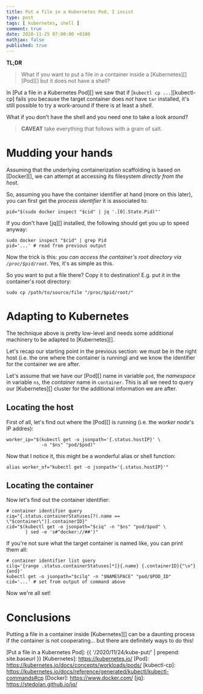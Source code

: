 ```yaml
---
title: Put a file in a Kubernetes Pod, I insist
type: post
tags: [ kubernetes, shell ]
comment: true
date: 2020-11-25 07:00:00 +0100
mathjax: false
published: true
---
```


**TL;DR**

> What if you want to put a file in a container inside a [Kubernetes][]
> [Pod][] but it does not have a shell?

In [Put a file in a Kubernetes Pod][] we saw that if [`kubectl cp
...`][kubectl-cp] fails you because the target container does *not* have
`tar` installed, it's still possible to try a work-around if there is at
least a *shell*.

What if you don't have the shell and you need one to take a look around?

> **CAVEAT** take everything that follows with a grain of salt.

# Mudding your hands

Assuming that the underlying containerization scaffolding is based on
[Docker][], we can attempt at accessing its filesystem *directly from the
host*.

So, assuming you have the container identifier at hand (more on this later),
you can first get the *process identifier* it is associated to:

```shell
pid="$(sudo docker inspect "$cid" | jq '.[0].State.Pid)"'
```

If you don't have [jq][] installed, the following should get you up to speed
anyway:

```shell
sudo docker inspect "$cid" | grep Pid
pid='...' # read from previous output
```

Now the trick is this: *you can access the container's root directory via
`/proc/$pid/root`*. Yes, it's as simple as this.

So you want to put a file there? Copy it to destination! E.g. put it in the
container's root directory:

```shell
sudo cp /path/to/source/file "/proc/$pid/root/"
```

# Adapting to Kubernetes

The technique above is pretty low-level and needs some additional machinery
to be adapted to [Kubernetes][].

Let's recap our starting point in the previous section: we must be in the
right host (i.e. the one where the container is running) and we know the
identifier for the container we are after.

Let's assume that we have our [Pod][] name in variable `pod`, the
*namespace* in variable `ns`, the *container* name in `container`. This is
all we need to query our [Kubernetes][] cluster for the additional
information we are after.

## Locating the host

First of all, let's find out where the [Pod][] is running (i.e. the *worker
node*'s IP addres):

```
worker_ip="$(kubectl get -o jsonpath='{.status.hostIP}' \
             -n "$ns" "pod/$pod)"
```

Now that I notice it, this might be a wonderful alias or shell function:

```
alias worker_of="kubectl get -o jsonpath='{.status.hostIP}'"
```

## Locating the container

Now let's find out the container identifier:

```shell
# container identifier query
ciq="{.status.containerStatuses[?(.name == \"$container\")].containerID}"
cid="$(kubectl get -o jsonpath="$ciq" -n "$ns" "pod/$pod" \
       | sed -e 's#^docker://##')"
```

If you're not sure what the target container is named like, you can print
them all:

```shell
# container identifier list query
cilq='{range .status.containerStatuses[*]}{.name} {.containerID}{"\n"}{end}'
kubectl get -o jsonpath="$cilq" -n "$NAMESPACE" "pod/$POD_ID"
cid='...' # set from output of command above
```

Now we're all set!

# Conclusions

Putting a file in a container inside [Kubernetes][] can be a daunting
process if the container is not cooperating... but there are definitely ways
to do this!

[Put a file in a Kubernetes Pod]: {{ '/2020/11/24/kube-put/' | prepend: site.baseurl }}
[Kubernetes]: https://kubernetes.io/
[Pod]: https://kubernetes.io/docs/concepts/workloads/pods/
[kubectl-cp]: https://kubernetes.io/docs/reference/generated/kubectl/kubectl-commands#cp
[Docker]: https://www.docker.com/
[jq]: https://stedolan.github.io/jq/
